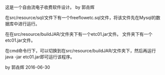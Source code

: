这是一个自由流电子收费软件设计。   by 郭垚辉  
  
  
在src/resource/sql/文件下有一个freeflowetc.sql文件，将该文件先在Mysql的数据库中进行运行。  

在在src/resource/buildJAR/文件夹下有一个etc01.jar文件。  文件夹下有一个etc01.jar文件。  

在cmd命令行下，可以切换到在src/resource/buildJAR/文件夹下，然后再运行java -jar etc01.jar即可运行该程序。

by 郭垚辉 2016-06-30
